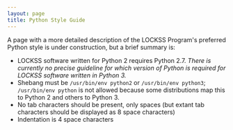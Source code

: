```yaml
---
layout: page
title: Python Style Guide
---
```


A page with a more detailed description of the LOCKSS Program's preferred Python style is under construction, but a brief summary is:

*    LOCKSS software written for Python 2 requires Python 2.7. *There is currently no precise guideline for which version of Python is required for LOCKSS software written in Python 3.*
*    Shebang must be `/usr/bin/env python2` or `/usr/bin/env python3`; `/usr/bin/env python` is not allowed because some distributions map this to Python 2 and others to Python 3.
*   No tab characters should be present, only spaces (but extant tab characters should be displayed as 8 space characters)
*   Indentation is 4 space characters

